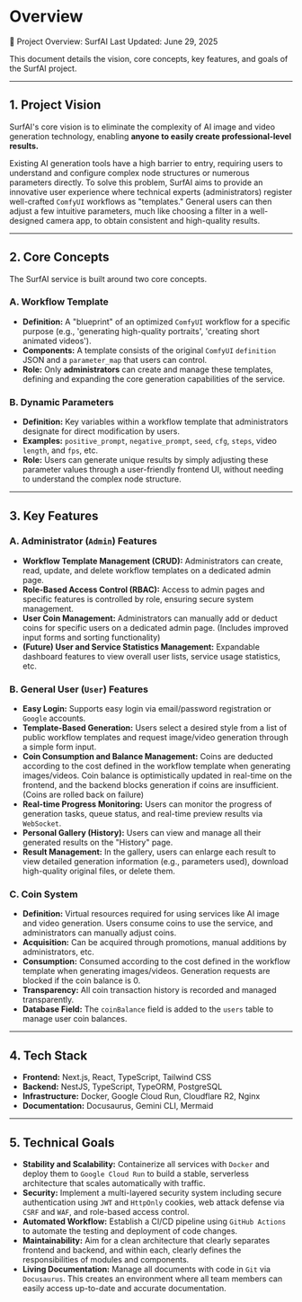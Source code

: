# Overview
💎 Project Overview: SurfAI
Last Updated: June 29, 2025

This document details the vision, core concepts, key features, and goals of the SurfAI project.

---

## 1. Project Vision

SurfAI's core vision is to eliminate the complexity of AI image and video generation technology, enabling **anyone to easily create professional-level results.**

Existing AI generation tools have a high barrier to entry, requiring users to understand and configure complex node structures or numerous parameters directly. To solve this problem, SurfAI aims to provide an innovative user experience where technical experts (administrators) register well-crafted `ComfyUI` workflows as "templates." General users can then adjust a few intuitive parameters, much like choosing a filter in a well-designed camera app, to obtain consistent and high-quality results.

---

## 2. Core Concepts

The SurfAI service is built around two core concepts.

### A. Workflow Template

-   **Definition:** A "blueprint" of an optimized `ComfyUI` workflow for a specific purpose (e.g., 'generating high-quality portraits', 'creating short animated videos').
-   **Components:** A template consists of the original `ComfyUI` `definition` JSON and a `parameter_map` that users can control.
-   **Role:** Only **administrators** can create and manage these templates, defining and expanding the core generation capabilities of the service.

### B. Dynamic Parameters

-   **Definition:** Key variables within a workflow template that administrators designate for direct modification by users.
-   **Examples:** `positive_prompt`, `negative_prompt`, `seed`, `cfg`, `steps`, video `length`, and `fps`, etc.
-   **Role:** Users can generate unique results by simply adjusting these parameter values through a user-friendly frontend UI, without needing to understand the complex node structure.

---

## 3. Key Features

### A. Administrator (`Admin`) Features

-   **Workflow Template Management (CRUD):** Administrators can create, read, update, and delete workflow templates on a dedicated admin page.
-   **Role-Based Access Control (RBAC):** Access to admin pages and specific features is controlled by role, ensuring secure system management.
-   **User Coin Management:** Administrators can manually add or deduct coins for specific users on a dedicated admin page. (Includes improved input forms and sorting functionality)
-   **(Future) User and Service Statistics Management:** Expandable dashboard features to view overall user lists, service usage statistics, etc.

### B. General User (`User`) Features

-   **Easy Login:** Supports easy login via email/password registration or `Google` accounts.
-   **Template-Based Generation:** Users select a desired style from a list of public workflow templates and request image/video generation through a simple form input.
-   **Coin Consumption and Balance Management:** Coins are deducted according to the cost defined in the workflow template when generating images/videos. Coin balance is optimistically updated in real-time on the frontend, and the backend blocks generation if coins are insufficient. (Coins are rolled back on failure)
-   **Real-time Progress Monitoring:** Users can monitor the progress of generation tasks, queue status, and real-time preview results via `WebSocket`.
-   **Personal Gallery (History):** Users can view and manage all their generated results on the "History" page.
-   **Result Management:** In the gallery, users can enlarge each result to view detailed generation information (e.g., parameters used), download high-quality original files, or delete them.

### C. Coin System

-   **Definition:** Virtual resources required for using services like AI image and video generation. Users consume coins to use the service, and administrators can manually adjust coins.
-   **Acquisition:** Can be acquired through promotions, manual additions by administrators, etc.
-   **Consumption:** Consumed according to the cost defined in the workflow template when generating images/videos. Generation requests are blocked if the coin balance is 0.
-   **Transparency:** All coin transaction history is recorded and managed transparently.
-   **Database Field:** The `coinBalance` field is added to the `users` table to manage user coin balances.

---

## 4. Tech Stack

-   **Frontend:** Next.js, React, TypeScript, Tailwind CSS
-   **Backend:** NestJS, TypeScript, TypeORM, PostgreSQL
-   **Infrastructure:** Docker, Google Cloud Run, Cloudflare R2, Nginx
-   **Documentation:** Docusaurus, Gemini CLI, Mermaid

---

## 5. Technical Goals

-   **Stability and Scalability:** Containerize all services with `Docker` and deploy them to `Google Cloud Run` to build a stable, serverless architecture that scales automatically with traffic.
-   **Security:** Implement a multi-layered security system including secure authentication using `JWT` and `HttpOnly` cookies, web attack defense via `CSRF` and `WAF`, and role-based access control.
-   **Automated Workflow:** Establish a CI/CD pipeline using `GitHub Actions` to automate the testing and deployment of code changes.
-   **Maintainability:** Aim for a clean architecture that clearly separates frontend and backend, and within each, clearly defines the responsibilities of modules and components.
-   **Living Documentation:** Manage all documents with code in `Git` via `Docusaurus`. This creates an environment where all team members can easily access up-to-date and accurate documentation.
